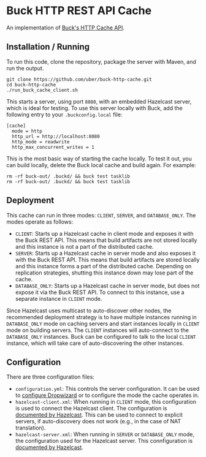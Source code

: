 # Buck HTTP REST API Cache

An implementation of [Buck's HTTP Cache API](https://buckbuild.com/concept/http_cache_api.html).

## Installation / Running

To run this code, clone the repository, package the server with Maven, and run the output.

```
git clone https://github.com/uber/buck-http-cache.git
cd buck-http-cache
./run_buck_cache_client.sh
```

This starts a server, using port `8080`, with an embedded Hazelcast server, which is ideal for testing. To use this 
server locally with Buck, add the following entry to your `.buckconfig.local` file:

```
[cache]
  mode = http
  http_url = http://localhost:8080
  http_mode = readwrite
  http_max_concurrent_writes = 1
```

This is the most basic way of starting the cache locally. To test it out, you can build locally, delete the Buck local
cache and build again. For example:

```
rm -rf buck-out/ .buckd/ && buck test tasklib
rm -rf buck-out/ .buckd/ && buck test tasklib
```

## Deployment

This cache can run in three modes: `CLIENT`, `SERVER`, and `DATABASE_ONLY`. The modes operate as follows:
  - `CLIENT`: Starts up a Hazelcast cache in client mode and exposes it with the Buck REST API. This means that build 
    artifacts are not stored locally and this instance is not a part of the distributed cache. 
  - `SERVER`: Starts up a Hazelcast cache in server mode and also exposes it with the Buck REST API. This means that
    build artifacts are stored locally and this instance forms a part of the distributed cache. Depending on replication
    strategies, shutting this instance down may lose part of the cache.
  - `DATABASE_ONLY`: Starts up a Hazelcast cache in server mode, but does not expose it via the Buck REST API. To 
    connect to this instance, use a separate instance in `CLIENT` mode.
    
Since Hazelcast uses multicast to auto-discover other nodes, the recommended deployment strategy is to have multiple
instances running in `DATABASE_ONLY` mode on caching servers and start instances locally in `CLIENT` mode on building
servers. The `CLIENT` instances will auto-connect to the `DATABASE_ONLY` instances. Buck can be configured to talk to 
the local `CLIENT` instance, which will take care of auto-discovering the other instances.

## Configuration

There are three configuration files:
  - `configuration.yml`: This controls the server configuration. It can be used to [configure 
    Dropwizard](http://www.dropwizard.io/0.7.1/docs/manual/configuration.html) or to configure the mode the cache 
    operates in.
  - `hazelcast-client.xml`: When running in `CLIENT` mode, this configuration is used to connect the Hazelcast client.
    The configuration is [documented by Hazelcast](http://docs.hazelcast.org/docs/3.5/manual/html/javaclientconfiguration.html).
    This can be used to connect to explicit servers, if auto-discovery does not work (e.g., in the case of NAT translation).
  - `hazelcast-server.xml`: When running in `SERVER` or `DATABASE_ONLY` mode, the configuration used for the Hazelcast
    server. This connfiguration is [documented by Hazelcast](http://docs.hazelcast.org/docs/3.5/manual/html/configuringhazelcast.html).
